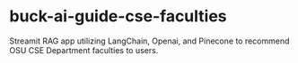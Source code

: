 # buck-ai-guide-cse-faculties
Streamit RAG app utilizing LangChain, Openai, and Pinecone to recommend OSU CSE Department faculties to users.
